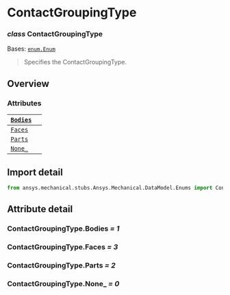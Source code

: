 # ContactGroupingType

### *class* ContactGroupingType

Bases: [`enum.Enum`](https://docs.python.org/3/library/enum.html#enum.Enum)

> Specifies the ContactGroupingType.

> <!-- !! processed by numpydoc !! -->

## Overview

### Attributes

| [`Bodies`](#ContactGroupingType.Bodies)   |    |
|-------------------------------------------|----|
| [`Faces`](#ContactGroupingType.Faces)     |    |
| [`Parts`](#ContactGroupingType.Parts)     |    |
| [`None_`](#ContactGroupingType.None_)     |    |

## Import detail

```python
from ansys.mechanical.stubs.Ansys.Mechanical.DataModel.Enums import ContactGroupingType
```

## Attribute detail

### ContactGroupingType.Bodies *= 1*

### ContactGroupingType.Faces *= 3*

### ContactGroupingType.Parts *= 2*

### ContactGroupingType.None_ *= 0*
